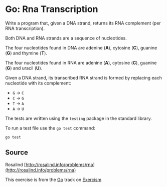 # Go: Rna Transcription

Write a program that, given a DNA strand, returns its RNA complement (per RNA transcription).

Both DNA and RNA strands are a sequence of nucleotides.

The four nucleotides found in DNA are adenine (**A**), cytosine (**C**),
guanine (**G**) and thymine (**T**).

The four nucleotides found in RNA are adenine (**A**), cytosine (**C**),
guanine (**G**) and uracil (**U**).

Given a DNA strand, its transcribed RNA strand is formed by replacing
each nucleotide with its complement:

* `G` -> `C`
* `C` -> `G`
* `T` -> `A`
* `A` -> `U`

The tests are written using the `testing` package in the standard library.

To run a test file use the `go test` command:

    go test

## Source

Rosalind [http://rosalind.info/problems/rna](http://rosalind.info/problems/rna)

This exercise is from the [Go][go] track on [Exercism][exercism]

[exercism]: http://exercism.io
[go]: http://exercism.io/languages/go



